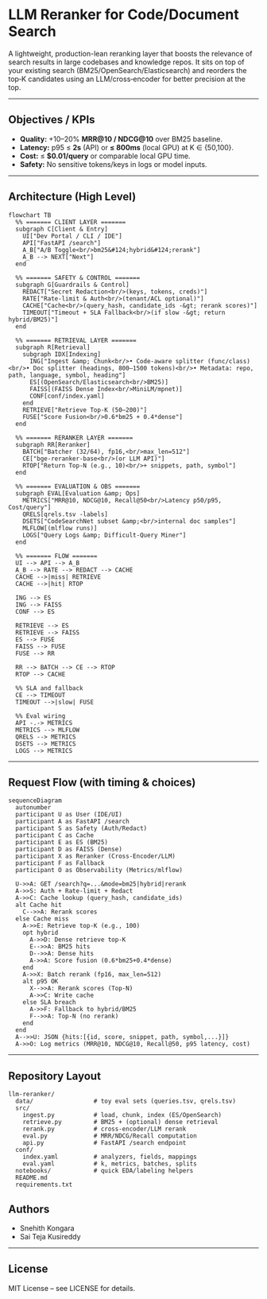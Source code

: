 # LLM Reranker for Code/Document Search

A lightweight, production-lean reranking layer that boosts the relevance of search results in large codebases and knowledge repos. It sits on top of your existing search (BM25/OpenSearch/Elasticsearch) and reorders the top‑K candidates using an LLM/cross‑encoder for better precision at the top.

---

## Objectives / KPIs

* **Quality:** +10–20% **MRR\@10 / NDCG\@10** over BM25 baseline.
* **Latency:** p95 ≤ **2s** (API) or **≤ 800ms** (local GPU) at K ∈ {50,100}.
* **Cost:** ≤ **\$0.01/query** or comparable local GPU time.
* **Safety:** No sensitive tokens/keys in logs or model inputs.

---

## Architecture (High Level)

```mermaid
flowchart TB
  %% ======= CLIENT LAYER =======
  subgraph C[Client & Entry]
    UI["Dev Portal / CLI / IDE"]
    API["FastAPI /search"]
    A_B["A/B Toggle<br/>bm25&#124;hybrid&#124;rerank"]
    A_B --> NEXT["Next"]
  end

  %% ======= SAFETY & CONTROL =======
  subgraph G[Guardrails & Control]
    REDACT["Secret Redaction<br/>(keys, tokens, creds)"]
    RATE["Rate-limit & Auth<br/>(tenant/ACL optional)"]
    CACHE["Cache<br/>(query_hash, candidate_ids -&gt; rerank scores)"]
    TIMEOUT["Timeout + SLA Fallback<br/>(if slow -&gt; return hybrid/BM25)"]
  end

  %% ======= RETRIEVAL LAYER =======
  subgraph R[Retrieval]
    subgraph IDX[Indexing]
      ING["Ingest &amp; Chunk<br/>• Code-aware splitter (func/class)<br/>• Doc splitter (headings, 800–1500 tokens)<br/>• Metadata: repo, path, language, symbol, heading"]
      ES[(OpenSearch/Elasticsearch<br/>BM25)]
      FAISS[(FAISS Dense Index<br/>MiniLM/mpnet)]
      CONF[conf/index.yaml]
    end
    RETRIEVE["Retrieve Top-K (50–200)"]
    FUSE["Score Fusion<br/>0.6*bm25 + 0.4*dense"]
  end

  %% ======= RERANKER LAYER =======
  subgraph RR[Reranker]
    BATCH["Batcher (32/64), fp16,<br/>max_len=512"]
    CE["bge-reranker-base<br/>(or LLM API)"]
    RTOP["Return Top-N (e.g., 10)<br/>+ snippets, path, symbol"]
  end

  %% ======= EVALUATION & OBS =======
  subgraph EVAL[Evaluation &amp; Ops]
    METRICS["MRR@10, NDCG@10, Recall@50<br/>Latency p50/p95, Cost/query"]
    QRELS[qrels.tsv -labels]
    DSETS["CodeSearchNet subset &amp;<br/>internal doc samples"]
    MLFLOW[(mlflow runs)]
    LOGS["Query Logs &amp; Difficult-Query Miner"]
  end

  %% ======= FLOW =======
  UI --> API --> A_B
  A_B --> RATE --> REDACT --> CACHE
  CACHE -->|miss| RETRIEVE
  CACHE -->|hit| RTOP

  ING --> ES
  ING --> FAISS
  CONF --> ES

  RETRIEVE --> ES
  RETRIEVE --> FAISS
  ES --> FUSE
  FAISS --> FUSE
  FUSE --> RR

  RR --> BATCH --> CE --> RTOP
  RTOP --> CACHE

  %% SLA and fallback
  CE --> TIMEOUT
  TIMEOUT -->|slow| FUSE

  %% Eval wiring
  API -.-> METRICS
  METRICS --> MLFLOW
  QRELS --> METRICS
  DSETS --> METRICS
  LOGS --> METRICS
```

---

## Request Flow (with timing & choices)

```mermaid
sequenceDiagram
  autonumber
  participant U as User (IDE/UI)
  participant A as FastAPI /search
  participant S as Safety (Auth/Redact)
  participant C as Cache
  participant E as ES (BM25)
  participant D as FAISS (Dense)
  participant X as Reranker (Cross-Encoder/LLM)
  participant F as Fallback
  participant O as Observability (Metrics/mlflow)

  U->>A: GET /search?q=...&mode=bm25|hybrid|rerank
  A->>S: Auth + Rate-limit + Redact
  A->>C: Cache lookup (query_hash, candidate_ids)
  alt Cache hit
    C-->>A: Rerank scores
  else Cache miss
    A->>E: Retrieve top-K (e.g., 100)
    opt hybrid
      A->>D: Dense retrieve top-K
      E-->>A: BM25 hits
      D-->>A: Dense hits
      A->>A: Score fusion (0.6*bm25+0.4*dense)
    end
    A->>X: Batch rerank (fp16, max_len=512)
    alt p95 OK
      X-->>A: Rerank scores (Top-N)
      A->>C: Write cache
    else SLA breach
      A->>F: Fallback to hybrid/BM25
      F-->>A: Top-N (no rerank)
    end
  end
  A-->>U: JSON {hits:[{id, score, snippet, path, symbol,...}]}
  A->>O: Log metrics (MRR@10, NDCG@10, Recall@50, p95 latency, cost)
```

---

## Repository Layout

```
llm-reranker/
  data/                 # toy eval sets (queries.tsv, qrels.tsv)
  src/
    ingest.py           # load, chunk, index (ES/OpenSearch)
    retrieve.py         # BM25 + (optional) dense retrieval
    rerank.py           # cross-encoder/LLM rerank
    eval.py             # MRR/NDCG/Recall computation
    api.py              # FastAPI /search endpoint
  conf/
    index.yaml          # analyzers, fields, mappings
    eval.yaml           # k, metrics, batches, splits
  notebooks/            # quick EDA/labeling helpers
  README.md
  requirements.txt
```



## Authors

- Snehith Kongara
- Sai Teja Kusireddy


---

## License

MIT License – see LICENSE for details.
